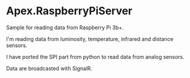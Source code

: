 # Apex.RaspberryPiServer

Sample for reading data from Raspberry Pi 3b+.

I'm reading data from luminosity, temperature, infrared and distance sensors.

I have ported the SPI part from python to read data from analog sensors.

Data are broadcasted with SignalR.


